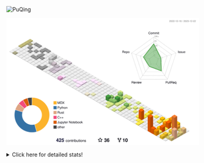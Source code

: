 ![PuQing](https://user-images.githubusercontent.com/27223114/171565019-9a56fae6-b08b-421f-99db-7e830da42371.png)

![](./profile-3d-contrib/profile-season-animate.svg)

<details>
<summary>Click here for detailed stats!</summary>

<!--START_SECTION:waka-->
![Lines of code](https://img.shields.io/badge/From%20Hello%20World%20I%27ve%20Written-859.9%20thousand%20lines%20of%20code-blue)

**🐱 My GitHub Data** 

> 📦 261.1 kB Used in GitHub's Storage 
 > 
> 🏆 431 Contributions in the Year 2023
 > 
> 🚫 Not Opted to Hire
 > 
> 📜 38 Public Repositories 
 > 
> 🔑 27 Private Repositories 
 > 
**I'm an Early 🐤** 

```text
🌞 Morning                306 commits         ███░░░░░░░░░░░░░░░░░░░░░░   10.13 % 
🌆 Daytime                1387 commits        ███████████░░░░░░░░░░░░░░   45.91 % 
🌃 Evening                496 commits         ████░░░░░░░░░░░░░░░░░░░░░   16.42 % 
🌙 Night                  832 commits         ███████░░░░░░░░░░░░░░░░░░   27.54 % 
```


📊 **This Week I Spent My Time On** 

```text
💬 Programming Languages: 
Python                   6 mins              ███████████████░░░░░░░░░░   61.57 % 
TOML                     3 mins              ██████████░░░░░░░░░░░░░░░   38.43 % 

🔥 Editors: 
VS Code                  10 mins             █████████████████████████   100.00 % 

💻 Operating System: 
Linux                    6 mins              ███████████████░░░░░░░░░░   61.57 % 
Windows                  3 mins              ██████████░░░░░░░░░░░░░░░   38.43 % 
```


<!--END_SECTION:waka-->
</details>
